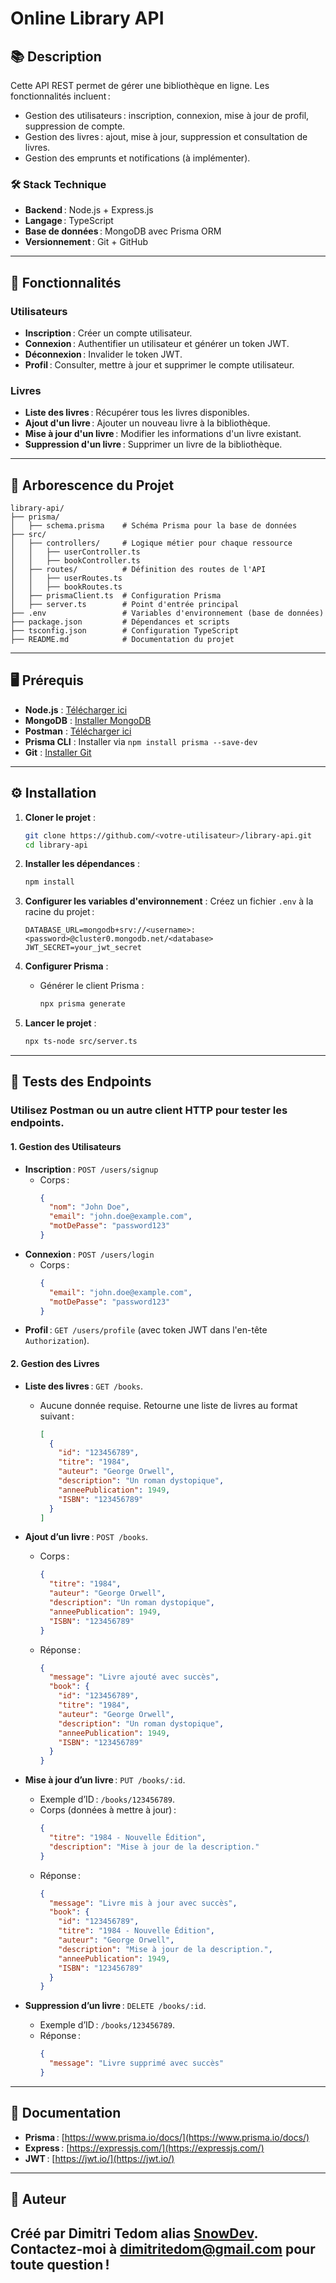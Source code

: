 # Online Library API

## 📚 Description

Cette API REST permet de gérer une bibliothèque en ligne. Les fonctionnalités incluent :
- Gestion des utilisateurs : inscription, connexion, mise à jour de profil, suppression de compte.
- Gestion des livres : ajout, mise à jour, suppression et consultation de livres.
- Gestion des emprunts et notifications (à implémenter).

### 🛠️ Stack Technique
- **Backend** : Node.js + Express.js
- **Langage** : TypeScript
- **Base de données** : MongoDB avec Prisma ORM
- **Versionnement** : Git + GitHub

---

## 🚀 Fonctionnalités

### Utilisateurs
- **Inscription** : Créer un compte utilisateur.
- **Connexion** : Authentifier un utilisateur et générer un token JWT.
- **Déconnexion** : Invalider le token JWT.
- **Profil** : Consulter, mettre à jour et supprimer le compte utilisateur.

### Livres
- **Liste des livres** : Récupérer tous les livres disponibles.
- **Ajout d'un livre** : Ajouter un nouveau livre à la bibliothèque.
- **Mise à jour d'un livre** : Modifier les informations d'un livre existant.
- **Suppression d'un livre** : Supprimer un livre de la bibliothèque.

---

## 📂 Arborescence du Projet

```
library-api/
├── prisma/
│   ├── schema.prisma    # Schéma Prisma pour la base de données
├── src/
│   ├── controllers/     # Logique métier pour chaque ressource
│   │   ├── userController.ts
│   │   ├── bookController.ts
│   ├── routes/          # Définition des routes de l'API
│   │   ├── userRoutes.ts
│   │   ├── bookRoutes.ts
│   ├── prismaClient.ts  # Configuration Prisma
│   ├── server.ts        # Point d'entrée principal
├── .env                 # Variables d'environnement (base de données)
├── package.json         # Dépendances et scripts
├── tsconfig.json        # Configuration TypeScript
├── README.md            # Documentation du projet
```

---

## 🖥️ Prérequis

- **Node.js** : [Télécharger ici](https://nodejs.org/)
- **MongoDB** : [Installer MongoDB](https://www.mongodb.com/docs/manual/installation/)
- **Postman** : [Télécharger ici](https://www.postman.com/downloads/)
- **Prisma CLI** : Installer via `npm install prisma --save-dev`
- **Git** : [Installer Git](https://git-scm.com/)

---

## ⚙️ Installation

1. **Cloner le projet** :
   ```bash
   git clone https://github.com/<votre-utilisateur>/library-api.git
   cd library-api
   ```

2. **Installer les dépendances** :
   ```bash
   npm install
   ```

3. **Configurer les variables d'environnement** :
   Créez un fichier `.env` à la racine du projet :
   ```env
   DATABASE_URL=mongodb+srv://<username>:<password>@cluster0.mongodb.net/<database>
   JWT_SECRET=your_jwt_secret
   ```

4. **Configurer Prisma** :
   - Générer le client Prisma :
     ```bash
     npx prisma generate
     ```

5. **Lancer le projet** :
   ```bash
   npx ts-node src/server.ts
   ```

---

## 🧪 Tests des Endpoints

### Utilisez **Postman** ou un autre client HTTP pour tester les endpoints.

#### 1. **Gestion des Utilisateurs**
- **Inscription** : `POST /users/signup`
  - Corps :
    ```json
    {
      "nom": "John Doe",
      "email": "john.doe@example.com",
      "motDePasse": "password123"
    }
    ```
- **Connexion** : `POST /users/login`
  - Corps :
    ```json
    {
      "email": "john.doe@example.com",
      "motDePasse": "password123"
    }
    ```
- **Profil** : `GET /users/profile` (avec token JWT dans l'en-tête `Authorization`).

#### 2. **Gestion des Livres**

- **Liste des livres** : `GET /books`.
  - Aucune donnée requise. Retourne une liste de livres au format suivant :
    ```json
    [
      {
        "id": "123456789",
        "titre": "1984",
        "auteur": "George Orwell",
        "description": "Un roman dystopique",
        "anneePublication": 1949,
        "ISBN": "123456789"
      }
    ]
    ```

- **Ajout d’un livre** : `POST /books`.
  - Corps :
    ```json
    {
      "titre": "1984",
      "auteur": "George Orwell",
      "description": "Un roman dystopique",
      "anneePublication": 1949,
      "ISBN": "123456789"
    }
    ```
  - Réponse :
    ```json
    {
      "message": "Livre ajouté avec succès",
      "book": {
        "id": "123456789",
        "titre": "1984",
        "auteur": "George Orwell",
        "description": "Un roman dystopique",
        "anneePublication": 1949,
        "ISBN": "123456789"
      }
    }
    ```

- **Mise à jour d’un livre** : `PUT /books/:id`.
  - Exemple d’ID : `/books/123456789`.
  - Corps (données à mettre à jour) :
    ```json
    {
      "titre": "1984 - Nouvelle Édition",
      "description": "Mise à jour de la description."
    }
    ```
  - Réponse :
    ```json
    {
      "message": "Livre mis à jour avec succès",
      "book": {
        "id": "123456789",
        "titre": "1984 - Nouvelle Édition",
        "auteur": "George Orwell",
        "description": "Mise à jour de la description.",
        "anneePublication": 1949,
        "ISBN": "123456789"
      }
    }
    ```

- **Suppression d’un livre** : `DELETE /books/:id`.
  - Exemple d’ID : `/books/123456789`.
  - Réponse :
    ```json
    {
      "message": "Livre supprimé avec succès"
    }
    ```

---

## 📖 Documentation

- **Prisma** : [https://www.prisma.io/docs/](https://www.prisma.io/docs/)
- **Express** : [https://expressjs.com/](https://expressjs.com/)
- **JWT** : [https://jwt.io/](https://jwt.io/)

---

## 📝 Auteur

Créé par Dimitri Tedom alias [SnowDev](https://github.com/DimitriTedom). Contactez-moi à [dimitritedom@gmail.com](mailto:dimitritedom@gmail.com) pour toute question !
---
